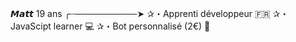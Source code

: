 𝙈𝙖𝙩𝙩 19 ans
╭┈──────────➤
✰・Apprenti développeur 🇫🇷
✰・JavaScipt learner 💻
✰・Bot personnalisé (2€) 🤖
